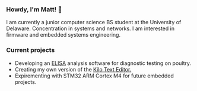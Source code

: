  ### Howdy, I'm Matt! 🤠 

I am currently a junior computer science BS student at the University of Delaware. Concentration in systems and networks.
I am interested in firmware and embedded systems engineering.

### Current projects
- Developing an [ELISA](https://www.thermofisher.com/us/en/home/life-science/protein-biology/protein-biology-learning-center/protein-biology-resource-library/pierce-protein-methods/overview-elisa.html) analysis software for diagnostic testing on poultry. 
- Creating my own version of the [Kilo Text Editor.](https://viewsourcecode.org/snaptoken/kilo/)
- Expirementing with STM32 ARM Cortex M4 for future embedded projects. 
